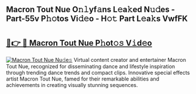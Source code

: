 ## Macron Tout Nue O𝚗𝚕yf𝚊ns L𝚎a𝚔ed N𝚞𝚍es - Part-55v P𝚑𝚘tos Vi𝚍𝚎o - H𝚘𝚝 Part L𝚎a𝚔s VwfFK

# <h2><a href="http://kff6bt4.oniu.top/?m=Macron+Tout+Nue">🔗👉 🔴 Macron Tout Nue P𝚑ot𝚘𝚜 V𝚒d𝚎o</a></h2>

[![Macron Tout Nue Nu𝚍e𝚜](https://i.imgur.com/0qMVB7G.gif)](http://kff6bt4.oniu.top/?m=Macron+Tout+Nue)
Virtual content creator and entertainer Macron Tout Nue, recognized for disseminating dance and lifestyle inspiration through trending dance trends and compact clips. Innovative special effects artist Macron Tout Nue, famed for their remarkable abilities and achievements in creating visually stunning sequences.  
